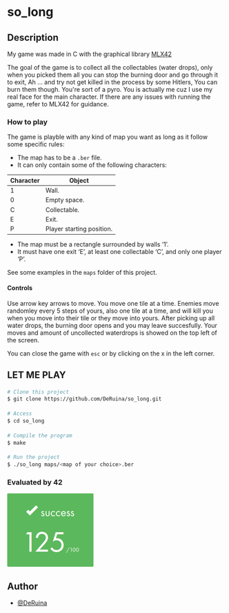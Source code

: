 
# so_long

## Description

My game was made in C with the graphical library [MLX42](https://github.com/codam-coding-college/MLX42)

The goal of the game is to collect all the collectables (water drops), only when you picked them all you can stop the burning door and go through it to exit, Ah ... and try not get killed in the process by some Hitlers, You can burn them though. You're sort of a pyro. You is actually me cuz I use my real face for the main character. If there are any issues with running the game, refer to MLX42 for guidance. 

### How to play
The game is playble with any kind of map you want as long as it follow some specific rules:
* The map has to be a ``.ber`` file.
* It can only contain some of the following characters:

| Character | Object |
| - | - |
| 1 | Wall. |
| 0 | Empty space. |
| C | Collectable. |
| E | Exit. |
| P | Player starting position. |


* The map must be a rectangle surrounded by walls ‘1’.
* It must have one exit ‘E’, at least one collectable ‘C’, and only one player ‘P’.

See some examples in the ``maps`` folder of this project.

#### Controls
Use arrow key arrows to move. You move one tile at a time. Enemies move randomley every 5 steps of yours, also one tile at a time, and will kill you when you move into their tile or they move into yours. After picking up all water drops, the burning door opens and you may leave succesfully.
Your moves and amount of uncollected waterdrops is showed on the top left of the screen.

You can close the game with ``esc`` or by clicking on the x in the left corner.

## LET ME PLAY ##

```bash
# Clone this project
$ git clone https://github.com/DeRuina/so_long.git

# Access
$ cd so_long

# Compile the program
$ make

# Run the project
$ ./so_long maps/<map of your choice>.ber

```
### Evaluated by 42 

![125/100](img/125.png)


## Author

- [@DeRuina](https://github.com/DeRuina)